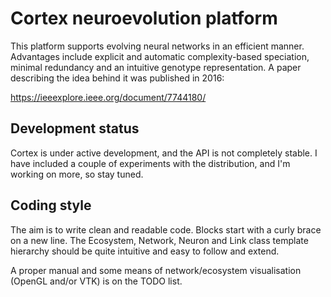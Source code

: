 # Cortex neuroevolution platform

This platform supports evolving neural networks in an efficient manner. Advantages include explicit and automatic complexity-based speciation, minimal redundancy and an intuitive genotype representation.
A paper describing the idea behind it was published in 2016:

https://ieeexplore.ieee.org/document/7744180/

## Development status
Cortex is under active development, and the API is not completely stable. I have included a couple of experiments with the distribution, and I'm working on more, so stay tuned.

## Coding style
The aim is to write clean and readable code. Blocks start with a curly brace on a new line. The Ecosystem, Network, Neuron and Link class template hierarchy should be quite intuitive and easy to follow 
and extend.

A proper manual and some means of network/ecosystem visualisation (OpenGL and/or VTK) is on the TODO list.
